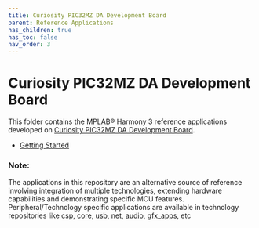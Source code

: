 ```yaml
---
title: Curiosity PIC32MZ DA Development Board
parent: Reference Applications
has_children: true
has_toc: false
nav_order: 3
---
```

# Curiosity PIC32MZ DA Development Board

This folder contains the MPLAB® Harmony 3 reference applications developed on [Curiosity PIC32MZ DA Development Board]( ).


* [Getting Started](./pic32mzda_getting_started/readme.md)



### **Note:**
The applications in this repository are an alternative source of reference involving integration of multiple technologies, extending hardware capabilities and demonstrating specific MCU features.
Peripheral/Technology specific applications are available in technology repositories like [csp](https://github.com/Microchip-MPLAB-Harmony/csp), [core](https://github.com/Microchip-MPLAB-Harmony/core), [usb](https://github.com/Microchip-MPLAB-Harmony/usb), [net](https://github.com/Microchip-MPLAB-Harmony/net), [audio](https://github.com/Microchip-MPLAB-Harmony/audio), [gfx_apps](https://github.com/Microchip-MPLAB-Harmony/gfx_apps), etc
